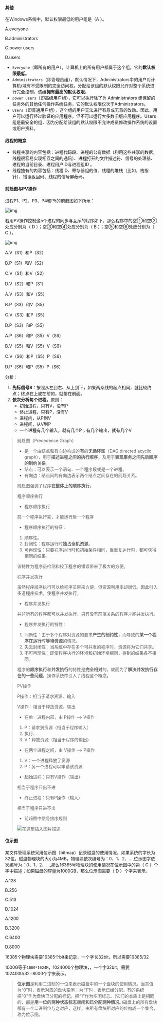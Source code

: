 #### 其他

在Windows系统中，默认权限最低的用户组是（A  ）。

A.everyone

 B.administrators

 C.power users

 D.users

- `Everyone`（即所有的用户），计算机上的所有用户都属于这个组，它的**默认权限最低**。
- `Administrators`（即管理员组），默认情况下，Administrators中的用户对计算机/域有不受限制的完全访问权。分配给该组的默认权限允许对整个系统进行完全控制，该组**拥有最高的默认权限**。
- `power users`（即高级用户组），它可以执行除了为 Administrators 组保留的任务外的其他任何操作系统任务，它的默认权限仅次于Administrators。
- `Users`（即普通用户组），这个组的用户无法进行有意或无意的改动。因此，用户可以运行经过验证的应用程序，但不可以运行大多数旧版应用程序。Users 组是最安全的组，因为分配给该组的默认权限不允许成员修改操作系统的设置或用户资料。



#### 线程的概念

- 线程共享的内容包括：进程代码段、进程的公有数据（利用这些共享的数据，线程很容易实现相互之间的通讯）、进程打开的文件描述符、信号的处理器、进程的当前目录、进程用户ID与进程组ID 。
- 线程独有的内容包括：线程ID、寄存器组的值、线程的堆栈（比如，栈指针）、错误返回码、线程的信号屏蔽码。



#### 前趋图与PV操作

进程P1、P2、P3、P4和P5的前趋图如下所示：

![img](img/8fba4f635aee4ad496a74a2dc0158609_.png)

若用PV操作控制这5个进程的同步与互斥的程序如下，那么程序中的空①和空②处应分别为（ D ）；空③和空④处应分别为（ B ）；空⑤和空⑥处应分别为（ C ）。

![img](img/17c702a6068749b98ae13c0fe01c7bff_.png)

A.V（S1）和P（S2）

B.P（S1）和V（S2）

C.V（S1）和V（S2）

D.V（S2）和P（S1）

A.V（S3）和V（S5）

B.P（S3）和V（S5）

C.V（S3）和P（S5）

D.P（S3）和P（S5）

A.P（S6）和P（S5）V（S6）

B.V（S5）和V（S5）V（S6）

C.V（S6）和P（S5）P（S6）

D.P（S6）和P（S5）P（S6）

分析：

1. **先标信号S**：按照从左到右、从上到下，如果两条线的起点相同，就比较终点；终点在上或在前的，就排在前面。
2. **依次分析每个进程**，原则：
   - 初始进程，只有V，没有P
   - 终止进程，只有P，没有V
   - 进程内，从P到V
   - 进程间，从V到P
   - 一个进程有几个输入，就有几个P；有几个输出，就有几个V

>前趋图（Precedence Graph）
>
>- 是一个由结点和有向边构成的**有向无循环图**（DAG directed acyclic graph），用于**描述进程之间的执行顺序**，及用于**表现事务之间先后顺序的制约关系**。
>- 结点：可以表示一个语句、一个程序段或是一个进程。
>- 有向边：结点间的有向边表示两个结点之间存在的前趋关系。
>
>前趋图强调了程序**在整体上的顺序执行**。
>
>程序顺序执行
>
>- 程序顺序执行
>
>  前一个程序执行完，才能运行后一个程序
>
>- 程序顺序执行的特征：
>
>  1. 顺序性。
>  2. 封闭性：程序运行时**独占全机资源**。
>  3. 可再现性：只要程序运行时和初始条件相同，当重复运行时，都可获得相同的结果。
>
>该特性为程序员检测和校正程序的错误带来了极大的方便。
>
>程序并发执行
>
>虽然程序顺序执行可以给程序员带来方便，但资源利用率却很低。因此引入多道程序技术，使程序并发执行。
>
>- 程序并发执行
>
> 并非所有的程序都可以并发执行，只有没有前驱关系的程序才能并发执行。
>
>- 程序并发执行的特性：
>
> 1. 间断性：由于多个程序对资源的要求**产生的制约性**，而导致的**某一个程序在运行时等待资源**的情况。
> 2. 失去封闭性：当系统中存在多个可并发的程序时，资源将为它们共享。
> 3. 不可再现性：即使程序执行的环境和初始环境相同，得到的结果各不相同。
>
>程序的**顺序执行**和**并发执行**的特性是**完全相对**的，故而为了**解决并发执行存在的一些问题**，操作系统中引入了线程这个概念。

>PV操作
>
>P操作：相当于请求资源、输入
>
>V操作：相当于释放资源、输出
>
>- 在单一进程内部，由 P操作 --> V操作
>
>  1. P：请求到资源（相当于程序输入）
>  2. 执行...
>  3. V：释放资源（相当于程序的输出）
>
>- 在两个进程之间，由 V操作 --> P操作
>
>  1. V：一个进程释放了资源
>  2. P：另一个进程可以申请该资源
>
>- 起始进程：只有V操作（输出）
>
>  相当于程序只出不进
>
>- 终止进程：只有P操作（输入）
>
>  相当于程序只进不出
>
>- 前趋图中信号排序规则
>
>  ![在这里插入图片描述](img/9dcc27665dce4450a1f4bb2bc612bee9.png)



#### 位示图

某文件管理系统采用位示图（bitmap）记录磁盘的使用情况。如果系统的字长为32位，磁盘物理块的大小为4MB，物理块依次编号为：0、1、2、…,位示图字依次编号为：0、1、2、…,那么16385号物理块的使用情况在位示图中的第（ C ）个字中描述；如果磁盘的容量为1000GB，那么位示图需要（ D ）个字来表示。

A.128

B.256

C.513

D.1024

A.1200

B.3200

C.6400

D.8000

16385个物理块需要16385个bit来记录，一个字长32bit，所以需要16385/32

1000G等于`1000*1024M`，1024000个物理块，，一个字32bit，需要1024000/32=8000个字来表示。

>**位示图**是利用二进制的一位来表示磁盘中的一个盘块的使用情况。当其值为“0”时，表示对应的盘块空闲；为“1”时，表示已经分配。有的系统把"0"作为盘块已分配的标记，把“1”作为空闲标志。(它们的本质上是相同的，都是**用一位的两种状态标志空闲和已分配两种情况**。)磁盘上的所有盘块都有一个二进制位与之对应，这样，由所有盘块所对应的位构成一个集合，称为位示图。



















































